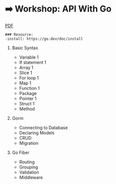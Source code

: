# :arrow_right: Workshop: API With Go

[PDF](https://github.com/anousoneFS/go-fiber-postgres-workshop/blob/basic-syntax/api%20with%20go.pdf)

    ### Resource:
    -install: https://go.dev/doc/install

1. Basic Syntax

    - Variable 1
    - If statement 1
    - Array 1
    - Slice 1
    - For loop 1
    - Map 1
    - Function 1
    - Package
    - Pointer 1
    - Struct 1
    - Method

2. Gorm

    - Connecting to Database
    - Declaring Models
    - CRUD
    - Migration

3. Go Fiber

    - Routing
    - Grouping
    - Validation
    - Middleware
